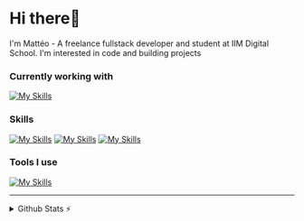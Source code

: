 # Hi there👋 
I'm Mattéo - A freelance fullstack developer and student at IIM Digital School. I'm interested in code and building projects 

### Currently working with
[![My Skills](https://skillicons.dev/icons?i=react,next,tailwind,express)](https://skillicons.dev)

### Skills

[![My Skills](https://skillicons.dev/icons?i=html,css,js,typescript,python,php)](https://skillicons.dev)
[![My Skills](https://skillicons.dev/icons?i=react,next,symfony,scss,tailwind,jest,discordjs)](https://skillicons.dev)
[![My Skills](https://skillicons.dev/icons?i=mysql,postgresql,prisma)](https://skillicons.dev)

### Tools I use
[![My Skills](https://skillicons.dev/icons?i=vscode,postman,git,notion,figma,vercel)](https://skillicons.dev)

<hr>
<details>
  <summary>Github Stats ⚡</summary>
  
  <a href="#">![Github stats](https://github-readme-stats.vercel.app/api?username=drixares&theme=blueberry&count_private=true&hide_border=true&line_height=20)</a>
  <a href="#">![Top Langs](https://github-readme-stats.vercel.app/api/top-langs/?username=drixares&layout=compact&theme=blueberry&count_private=true&hide_border=true)</a>
</details>
